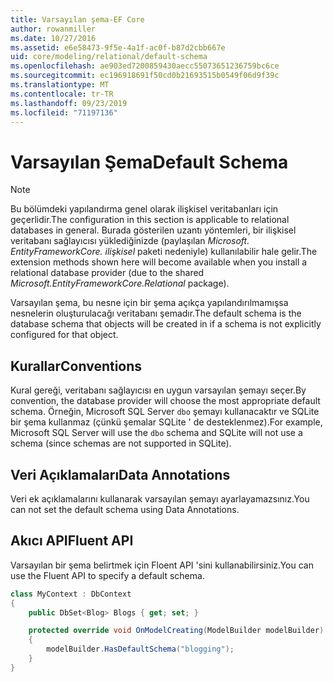 ```yaml
---
title: Varsayılan şema-EF Core
author: rowanmiller
ms.date: 10/27/2016
ms.assetid: e6e58473-9f5e-4a1f-ac0f-b87d2cbb667e
uid: core/modeling/relational/default-schema
ms.openlocfilehash: ae903ed7200859430aecc55073651236759bc6ce
ms.sourcegitcommit: ec196918691f50cd0b21693515b0549f06d9f39c
ms.translationtype: MT
ms.contentlocale: tr-TR
ms.lasthandoff: 09/23/2019
ms.locfileid: "71197136"
---
```

# <a name="default-schema"></a><span data-ttu-id="0a8da-102">Varsayılan Şema</span><span class="sxs-lookup"><span data-stu-id="0a8da-102">Default Schema</span></span>

> [!NOTE]  
> <span data-ttu-id="0a8da-103">Bu bölümdeki yapılandırma genel olarak ilişkisel veritabanları için geçerlidir.</span><span class="sxs-lookup"><span data-stu-id="0a8da-103">The configuration in this section is applicable to relational databases in general.</span></span> <span data-ttu-id="0a8da-104">Burada gösterilen uzantı yöntemleri, bir ilişkisel veritabanı sağlayıcısı yüklediğinizde (paylaşılan *Microsoft. EntityFrameworkCore. ilişkisel* paketi nedeniyle) kullanılabilir hale gelir.</span><span class="sxs-lookup"><span data-stu-id="0a8da-104">The extension methods shown here will become available when you install a relational database provider (due to the shared *Microsoft.EntityFrameworkCore.Relational* package).</span></span>

<span data-ttu-id="0a8da-105">Varsayılan şema, bu nesne için bir şema açıkça yapılandırılmamışsa nesnelerin oluşturulacağı veritabanı şemadır.</span><span class="sxs-lookup"><span data-stu-id="0a8da-105">The default schema is the database schema that objects will be created in if a schema is not explicitly configured for that object.</span></span>

## <a name="conventions"></a><span data-ttu-id="0a8da-106">Kurallar</span><span class="sxs-lookup"><span data-stu-id="0a8da-106">Conventions</span></span>

<span data-ttu-id="0a8da-107">Kural gereği, veritabanı sağlayıcısı en uygun varsayılan şemayı seçer.</span><span class="sxs-lookup"><span data-stu-id="0a8da-107">By convention, the database provider will choose the most appropriate default schema.</span></span> <span data-ttu-id="0a8da-108">Örneğin, Microsoft SQL Server `dbo` şemayı kullanacaktır ve SQLite bir şema kullanmaz (çünkü şemalar SQLite ' de desteklenmez).</span><span class="sxs-lookup"><span data-stu-id="0a8da-108">For example, Microsoft SQL Server will use the `dbo` schema and SQLite will not use a schema (since schemas are not supported in SQLite).</span></span>

## <a name="data-annotations"></a><span data-ttu-id="0a8da-109">Veri Açıklamaları</span><span class="sxs-lookup"><span data-stu-id="0a8da-109">Data Annotations</span></span>

<span data-ttu-id="0a8da-110">Veri ek açıklamalarını kullanarak varsayılan şemayı ayarlayamazsınız.</span><span class="sxs-lookup"><span data-stu-id="0a8da-110">You can not set the default schema using Data Annotations.</span></span>

## <a name="fluent-api"></a><span data-ttu-id="0a8da-111">Akıcı API</span><span class="sxs-lookup"><span data-stu-id="0a8da-111">Fluent API</span></span>

<span data-ttu-id="0a8da-112">Varsayılan bir şema belirtmek için Floent API 'sini kullanabilirsiniz.</span><span class="sxs-lookup"><span data-stu-id="0a8da-112">You can use the Fluent API to specify a default schema.</span></span>

<!-- [!code-csharp[Main](samples/core/relational/Modeling/FluentAPI/Relational/DefaultSchema.cs?highlight=7)] -->
``` csharp
class MyContext : DbContext
{
    public DbSet<Blog> Blogs { get; set; }

    protected override void OnModelCreating(ModelBuilder modelBuilder)
    {
        modelBuilder.HasDefaultSchema("blogging");
    }
}
```
